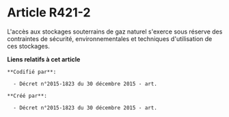 # Article R421-2

L'accès aux stockages souterrains de gaz naturel s'exerce sous réserve des contraintes de sécurité, environnementales et
techniques d'utilisation de ces stockages.

**Liens relatifs à cet article**

	**Codifié par**:

	  - Décret n°2015-1823 du 30 décembre 2015 - art.

	**Créé par**:

	  - Décret n°2015-1823 du 30 décembre 2015 - art.
